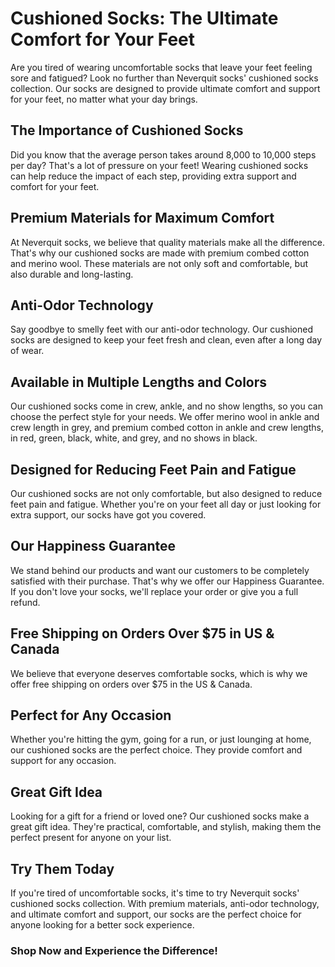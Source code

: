 # Cushioned Socks: The Ultimate Comfort for Your Feet

Are you tired of wearing uncomfortable socks that leave your feet feeling sore and fatigued? Look no further than Neverquit socks' cushioned socks collection. Our socks are designed to provide ultimate comfort and support for your feet, no matter what your day brings.

## The Importance of Cushioned Socks

Did you know that the average person takes around 8,000 to 10,000 steps per day? That's a lot of pressure on your feet! Wearing cushioned socks can help reduce the impact of each step, providing extra support and comfort for your feet. 

## Premium Materials for Maximum Comfort

At Neverquit socks, we believe that quality materials make all the difference. That's why our cushioned socks are made with premium combed cotton and merino wool. These materials are not only soft and comfortable, but also durable and long-lasting. 

## Anti-Odor Technology

Say goodbye to smelly feet with our anti-odor technology. Our cushioned socks are designed to keep your feet fresh and clean, even after a long day of wear. 

## Available in Multiple Lengths and Colors

Our cushioned socks come in crew, ankle, and no show lengths, so you can choose the perfect style for your needs. We offer merino wool in ankle and crew length in grey, and premium combed cotton in ankle and crew lengths, in red, green, black, white, and grey, and no shows in black. 

## Designed for Reducing Feet Pain and Fatigue

Our cushioned socks are not only comfortable, but also designed to reduce feet pain and fatigue. Whether you're on your feet all day or just looking for extra support, our socks have got you covered. 

## Our Happiness Guarantee

We stand behind our products and want our customers to be completely satisfied with their purchase. That's why we offer our Happiness Guarantee. If you don't love your socks, we'll replace your order or give you a full refund. 

## Free Shipping on Orders Over $75 in US & Canada

We believe that everyone deserves comfortable socks, which is why we offer free shipping on orders over $75 in the US & Canada. 

## Perfect for Any Occasion

Whether you're hitting the gym, going for a run, or just lounging at home, our cushioned socks are the perfect choice. They provide comfort and support for any occasion. 

## Great Gift Idea

Looking for a gift for a friend or loved one? Our cushioned socks make a great gift idea. They're practical, comfortable, and stylish, making them the perfect present for anyone on your list. 

## Try Them Today

If you're tired of uncomfortable socks, it's time to try Neverquit socks' cushioned socks collection. With premium materials, anti-odor technology, and ultimate comfort and support, our socks are the perfect choice for anyone looking for a better sock experience. 

### Shop Now and Experience the Difference!